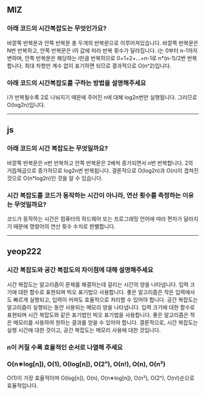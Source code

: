 ## MIZ

### 아래 코드의 시간복잡도는 무엇인가요?

바깥쪽 반복문과 안쪽 반복문 총 두개의 반복문으로 이루어져있습니다. 바깥쪽 반복문은 N번 반복하고, 안쪽 반복문은 i의 값에 따라 반복 횟수가 달라집니다. i는 0부터 n-1까지 변하며, 안쪽 반복문은 해당하는 i만큼 반복하므로 0+1+2+...+n-1로 n\*(n-1)/2번 반복합니다. 최대 차항만 계수 없이 표기하면 되므로 결과적으로 O(n^2)입니다.

### 아래 코드의 시간복잡도를 구하는 방법을 설명해주세요

i가 반복될수록 2로 나눠지기 때문에 주어진 n에 대해 log2n번만 실행됩니다. 그러므로 O(log2n)입니다.

---

## js

### 아래 코드의 시간 복잡도는 무엇일까요?

바깥쪽 반복문은 n번 반복하고 안쪽 반복문은 2배씩 증가되면서 n번 반복합니다. 2의 거듭제곱으로 증가하므로 log2n번 반복됩니다. 결론적으로 O(log2n)과 O(n)이 겹쳐진 것으로 O(n\*log2n)인 것을 알 수 있습니다.

### 시간 복잡도를 코드가 동작하는 시간이 아니라, 연산 횟수를 측정하는 이유는 무엇일까요?

코드가 동작하는 시간은 컴퓨터의 하드웨어 또는 프로그래밍 언어에 따라 편차가 달라지기 때문에 명령어의 연산 횟수 수치로 판별합니다.

---

## yeop222

### 시간 복잡도와 공간 복잡도의 차이점에 대해 설명해주세요

시간 복잡도는 알고리즘이 문제를 해결하는데 걸리는 시간의 양을 나타냅니다. 입력 크기에 대한 함수로 표현되며 빅오 표기법으 사용합니다. 좋은 알고리즘은 작은 입력에서도 빠르게 실행되고, 입력이 커져도 효율적으로 처리할 수 있어야 합니다. 공간 복잡도는 알고리즘이 실행되는 동안 사용되는 메모리 양을 나타냅니다. 입력 크기에 대한 함수로 표현되며 시간 복잡도와 같은 표기법인 빅오 표기법을 사용합니다. 좋은 알고리즘은 적은 메모리를 사용하여 원하는 결과를 얻을 수 있어야 합니다. 결론적으로, 시간 복잡도는 실행 시간에 대한 것이고, 공간 복잡도는 메모리 사용에 대한 것입니다.

### n이 커질 수록 효율적인 순서로 나열해 주세요

### O(n∗log[n]), O(1), O(log[n]), O(2ⁿ), O(n!), O(n), O(n²)

O(1)이 가장 효율적이며 O(log[n]), O(n), O(n∗log[n]), O(n²), O(2ⁿ), O(n!)순으로 효율적입니다.
